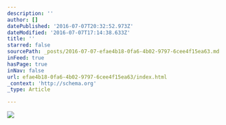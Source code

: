 ```yaml
---
description: ''
author: []
datePublished: '2016-07-07T20:32:52.973Z'
dateModified: '2016-07-07T17:14:38.633Z'
title: ''
starred: false
sourcePath: _posts/2016-07-07-efae4b18-0fa6-4b02-9797-6cee4f15ea63.md
inFeed: true
hasPage: true
inNav: false
url: efae4b18-0fa6-4b02-9797-6cee4f15ea63/index.html
_context: 'http://schema.org'
_type: Article

---
```

![](https://the-grid-user-content.s3-us-west-2.amazonaws.com/1e00e82b-c878-47ec-a305-3181399bc58f.jpg)
